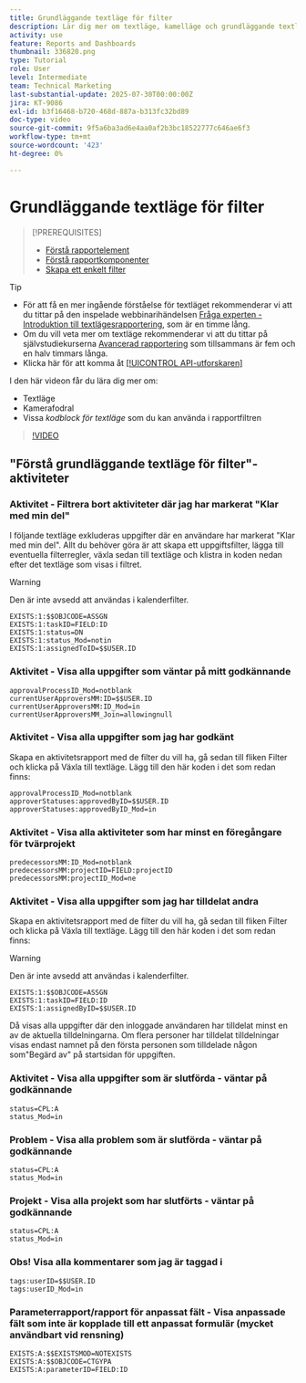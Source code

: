 ```yaml
---
title: Grundläggande textläge för filter
description: Lär dig mer om textläge, kamelläge och grundläggande textläge som du kan använda i rapportfilter i Workfront.
activity: use
feature: Reports and Dashboards
thumbnail: 336820.png
type: Tutorial
role: User
level: Intermediate
team: Technical Marketing
last-substantial-update: 2025-07-30T00:00:00Z
jira: KT-9086
exl-id: b3f16468-b720-468d-887a-b313fc32bd89
doc-type: video
source-git-commit: 9f5a6ba3ad6e4aa0af2b3bc18522777c646ae6f3
workflow-type: tm+mt
source-wordcount: '423'
ht-degree: 0%

---
```


# Grundläggande textläge för filter

>[!PREREQUISITES]
>
>* [Förstå rapportelement](https://experienceleague.adobe.com/docs/workfront-learn/tutorials-workfront/reporting/basic-reporting/reporting-elements.html?lang=en)
>* [Förstå rapportkomponenter](https://experienceleague.adobe.com/docs/workfront-learn/tutorials-workfront/reporting/basic-reporting/reporting-components.html?lang=en)
>* [Skapa ett enkelt filter](https://experienceleague.adobe.com/docs/workfront-learn/tutorials-workfront/reporting/intermediate-reporting/basic-text-mode-for-filters.html?lang=en)


>[!TIP]
>
>* För att få en mer ingående förståelse för textläget rekommenderar vi att du tittar på den inspelade webbinarihändelsen [Fråga experten - Introduktion till textlägesrapportering](https://experienceleague.adobe.com/en/docs/events/classics/reporting-and-dashboards/introduction-to-text-mode-reporting), som är en timme lång.
>* Om du vill veta mer om textläge rekommenderar vi att du tittar på självstudiekurserna [Avancerad rapportering](https://experienceleague.adobe.com/docs/workfront-learn/tutorials-workfront/reporting/advanced-reporting/welcome-to-advanced-reporting.html?lang=en) som tillsammans är fem och en halv timmars långa.
>* Klicka här för att komma åt [[!UICONTROL API-utforskaren]](https://developer.adobe.com/workfront/api-explorer/)


I den här videon får du lära dig mer om:

* Textläge
* Kamerafodral
* Vissa _kodblock för textläge_ som du kan använda i rapportfiltren

>[!VIDEO](https://video.tv.adobe.com/v/336820/?quality=12&learn=on)

## &quot;Förstå grundläggande textläge för filter&quot;-aktiviteter


### Aktivitet - Filtrera bort aktiviteter där jag har markerat &quot;Klar med min del&quot;

I följande textläge exkluderas uppgifter där en användare har markerat &quot;Klar med min del&quot;. Allt du behöver göra är att skapa ett uppgiftsfilter, lägga till eventuella filterregler, växla sedan till textläge och klistra in koden nedan efter det textläge som visas i filtret.


>[!WARNING]
>
> Den är inte avsedd att användas i kalenderfilter.

```
EXISTS:1:$$OBJCODE=ASSGN  
EXISTS:1:taskID=FIELD:ID  
EXISTS:1:status=DN  
EXISTS:1:status_Mod=notin  
EXISTS:1:assignedToID=$$USER.ID 
```

### Aktivitet - Visa alla uppgifter som väntar på mitt godkännande

```
approvalProcessID_Mod=notblank
currentUserApproversMM:ID=$$USER.ID
currentUserApproversMM:ID_Mod=in
currentUserApproversMM_Join=allowingnull
```

### Aktivitet - Visa alla uppgifter som jag har godkänt

Skapa en aktivitetsrapport med de filter du vill ha, gå sedan till fliken Filter och klicka på Växla till textläge. Lägg till den här koden i det som redan finns:

```
approvalProcessID_Mod=notblank
approverStatuses:approvedByID=$$USER.ID
approverStatuses:approvedByID_Mod=in
```

### Aktivitet - Visa alla aktiviteter som har minst en föregångare för tvärprojekt

```
predecessorsMM:ID_Mod=notblank
predecessorsMM:projectID=FIELD:projectID
predecessorsMM:projectID_Mod=ne
```

### Aktivitet - Visa alla uppgifter som jag har tilldelat andra

Skapa en aktivitetsrapport med de filter du vill ha, gå sedan till fliken Filter och klicka på Växla till textläge. Lägg till den här koden i det som redan finns:

>[!WARNING]
> 
> Den är inte avsedd att användas i kalenderfilter.

```
EXISTS:1:$$OBJCODE=ASSGN
EXISTS:1:taskID=FIELD:ID
EXISTS:1:assignedByID=$$USER.ID
```

Då visas alla uppgifter där den inloggade användaren har tilldelat minst en av de aktuella tilldelningarna. Om flera personer har tilldelat tilldelningar visas endast namnet på den första personen som tilldelade någon som&quot;Begärd av&quot; på startsidan för uppgiften.

### Aktivitet - Visa alla uppgifter som är slutförda - väntar på godkännande

```
status=CPL:A
status_Mod=in
```


### Problem - Visa alla problem som är slutförda - väntar på godkännande

```
status=CPL:A
status_Mod=in
```


### Projekt - Visa alla projekt som har slutförts - väntar på godkännande

```
status=CPL:A
status_Mod=in
```


### Obs! Visa alla kommentarer som jag är taggad i

```
tags:userID=$$USER.ID
tags:userID_Mod=in
```


### Parameterrapport/rapport för anpassat fält - Visa anpassade fält som inte är kopplade till ett anpassat formulär (mycket användbart vid rensning)

```
EXISTS:A:$$EXISTSMOD=NOTEXISTS
EXISTS:A:$$OBJCODE=CTGYPA
EXISTS:A:parameterID=FIELD:ID
```
